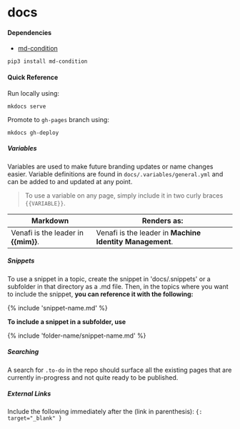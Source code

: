 # docs

#### Dependencies
- [md-condition](https://github.com/cssho/md-condition)
```
pip3 install md-condition
```

#### Quick Reference

Run locally using:
```
mkdocs serve
```

Promote to `gh-pages` branch using:
```
mkdocs gh-deploy
```

##### Variables

Variables are used to make future branding updates or name changes easier. Variable definitions are found in `docs/.variables/general.yml` and can be added to and updated at any point.

> To use a variable on any page, simply include it in two curly braces `{{VARIABLE}}`. 

| Markdown | Renders as: |
| --- | --- |
| Venafi is the leader in **{{mim}}**. | Venafi is the leader in **Machine Identity Management**. |

##### Snippets

To use a snippet in a topic, create the snippet in 'docs/.snippets' or a subfolder in that directory as a .md file. Then, in the topics where you want to include the snippet, **you can reference it with the following:**

{% include 'snippet-name<span></span>.md' %}

**To include a snippet in a subfolder, use**

{% include 'folder-name/snippet-name.md' %}

##### Searching

A search for `.to-do` in the repo should surface all the existing pages that are currently in-progress and not quite ready to be published.

##### External Links

Include the following immediately after the (link in parenthesis):
`{: target="_blank" }`
